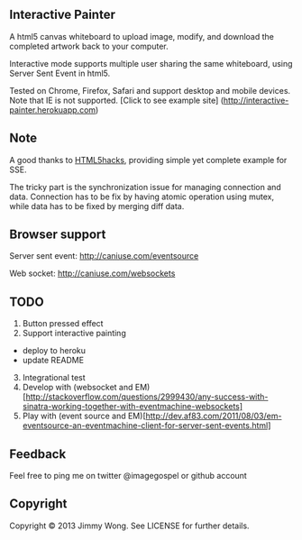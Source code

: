 Interactive Painter
-------------------

A html5 canvas whiteboard to upload image, modify, and download the completed artwork back to your computer.

Interactive mode supports multiple user sharing the same whiteboard, using Server Sent Event in html5.

Tested on Chrome, Firefox, Safari and support desktop and mobile devices. Note that IE is not supported. [Click to see example site] (http://interactive-painter.herokuapp.com)

Note
----

A good thanks to [HTML5hacks](http://html5hacks.com/blog/2013/04/21/push-notifications-to-the-browser-with-server-sent-events/), providing simple yet complete example for SSE.

The tricky part is the synchronization issue for managing connection and data. Connection has to be fix by having atomic operation using mutex, while data has to be fixed by merging diff data.

Browser support
---------------

Server sent event: http://caniuse.com/eventsource

Web socket: http://caniuse.com/websockets

TODO
-----

1. Button pressed effect
2. Support interactive painting
  - deploy to heroku
  - update README
3. Integrational test
4. Develop with (websocket and EM)[http://stackoverflow.com/questions/2999430/any-success-with-sinatra-working-together-with-eventmachine-websockets]
5. Play with (event source and EM)[http://dev.af83.com/2011/08/03/em-eventsource-an-eventmachine-client-for-server-sent-events.html]

Feedback
-----------
Feel free to ping me on twitter @imagegospel or github account

Copyright
---------
Copyright © 2013 Jimmy Wong. See LICENSE for further details.
